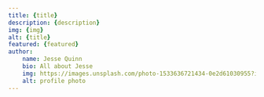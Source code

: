 ```yaml
---
title: {title}
description: {description}
img: {img}
alt: {title}
featured: {featured}
author: 
    name: Jesse Quinn
    bio: All about Jesse
    img: https://images.unsplash.com/photo-1533636721434-0e2d61030955?ixlib=rb-1.2.1&ixid=eyJhcHBfaWQiOjEyMDd9&auto=format&fit=crop&w=2550&q=80
    alt: profile photo
---
```

